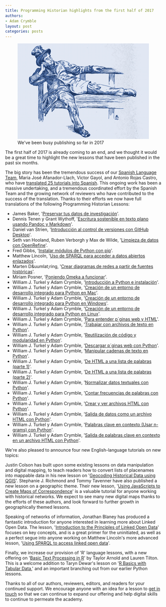 ```yaml
---
title: Programming Historian highlights from the first half of 2017
authors: 
- Adam Crymble
layout: post
categories: posts 
---
```



<p><figure><img src="../images/roundup2017a/roundup2017a.png" alt=""/><figcaption>
    We've been busy publishing so far in 2017</figcaption></figure></p>

The first half of 2017 is already coming to an end, and we thought it would be a great time to highlight the new lessons that have been published in the past six months.

The big story has been the tremendous success of our [Spanish Language Team](http://programminghistorian.org/posts/announcing-new-team-spanish-language-editors), Maria Jos&eacute; Afanador-Llach, Victor Gayol, and Antonio Rojas Castro, who have [translated 25 tutorials into Spanish](http://programminghistorian.org/es/lecciones/). This ongoing work has been a massive undertaking, and a tremendous coordinated effort by the Spanish Team and the growing network of reviewers who have contributed to the success of the translation. Thanks to their efforts we now have full translations of the following Programming Historian Lessons:

* James Baker, '[Preservar tus datos de investigaci&oacute;n](http://programminghistorian.org/es/lecciones/preservar-datos-de-investigacion)'.
* Dennis Tenen y Grant Wythoff, '[Escritura sostenible en texto plano usando Pandoc y Markdown](http://programminghistorian.org/es/lecciones/escritura-sostenible-usando-pandoc-y-markdown)'.
* Daniel van Strien, '[Introducci&oacute;n al control de versiones con GitHub Desktop](http://programminghistorian.org/es/lecciones/introduccion-control-versiones-github-desktop)'.
* Seth van Hooland, Ruben Verborgh y Max de Wilde, '[Limpieza de datos con OpenRefine](http://programminghistorian.org/es/lecciones/limpieza-de-datos-con-OpenRefine)'.
* Fred Gibbs, '[Instalar m&oacute;dulos de Python con pip](http://programminghistorian.org/es/lecciones/instalar-modulos-python-pip)'.
* Matthew Lincoln, '[Uso de SPARQL para acceder a datos abiertos enlazados](http://programminghistorian.org/es/lecciones/sparql-datos-abiertos-enlazados)'.
* Marten D&uumlat;ring, '[Crear diagramas de redes a partir de fuentes hist&oacute;ricas](http://programminghistorian.org/es/lecciones/creando-diagramas-de-redes-desde-fuentes-historicas)'.
* Miriam Posner, '[Poniendo Omeka a funcionar](http://programminghistorian.org/es/lecciones/poniendo-omeka-a-funcionar)'.
* William J. Turkel y Adam Crymble, '[Introducci&oacute;n a Python e instalaci&oacute;n](http://programminghistorian.org/es/lecciones/introduccion-e-instalacion)'.
* William J. Turkel y Adam Crymble, '[Creaci&oacute;n de un entorno de desarrollo integrado para Python en Mac](http://programminghistorian.org/es/lecciones/instalacion-mac)'.
* William J. Turkel y Adam Crymble, '[Creaci&oacute;n de un entorno de desarrollo integrado para Python en Windows](http://programminghistorian.org/es/lecciones/instalacion-windows)'.
* William J. Turkel y Adam Crymble, '[Creaci&oacute;n de un entorno de desarrollo integrado para Python en Linux](http://programminghistorian.org/es/lecciones/instalacion-linux)'.
* William J. Turkel y Adam Crymble, '[Para entender p&acute;ginas web y HTML](http://programminghistorian.org/es/lecciones/ver-archivos-html)'.
* William J. Turkel y Adam Crymble, '[Trabajar con archivos de texto en Python](http://programminghistorian.org/es/lecciones/trabajar-con-archivos-de-texto)'.
* William J. Turkel y Adam Crymble, '[Reutilizaci&oacute;n de c&oacute;digo y modularidad en Python](http://programminghistorian.org/es/lecciones/reutilizacion-de-codigo-y-modularidad)'.
* William J. Turkel y Adam Crymble, '[Descargar p&acute;ginas web con Python](http://programminghistorian.org/es/lecciones/trabajar-con-paginas-web)'.
* William J. Turkel y Adam Crymble, '[Manipular cadenas de texto en Python](http://programminghistorian.org/es/lecciones/manipular-cadenas-de-caracteres-en-python)'.
* William J. Turkel y Adam Crymble, '[De HTML a una lista de palabras (parte 1)](http://programminghistorian.org/es/lecciones/de-html-a-lista-de-palabras-1)'.
* William J. Turkel y Adam Crymble, '[De HTML a una lista de palabras (parte 2)](http://programminghistorian.org/es/lecciones/de-html-a-lista-de-palabras-2)'.
* William J. Turkel y Adam Crymble, '[Normalizar datos textuales con Python](http://programminghistorian.org/es/lecciones/normalizar-datos)'.
* William J. Turkel y Adam Crymble, '[Contar frecuencias de palabras con Python](http://programminghistorian.org/es/lecciones/contar-frecuencias)'.
* William J. Turkel y Adam Crymble, '[Crear y ver archivos HTML con Python](http://programminghistorian.org/es/lecciones/crear-y-ver-archivos-html-con-python)'.
* William J. Turkel y Adam Crymble, '[Salida de datos como un archivo HTML con Python](http://programminghistorian.org/es/lecciones/salida-de-datos-como-archivo-html)'.
* William J. Turkel y Adam Crymble, '[Palabras clave en contexto (Usar n-grams) con Python](http://programminghistorian.org/es/lecciones/palabras-clave-en-contexto-n-grams)'.
* William J. Turkel y Adam Crymble, '[Salida de palabras clave en contexto en un archivo HTML con Python](http://programminghistorian.org/es/lecciones/salida-palabras-clave-contexto-ngrams)'.

We're also pleased to announce four new English-language tutorials on new topics:

Justin Colson has built upon some existing lessons on data manipulation and digital mapping, to teach readers how to convert lists of placenames into mappable data in his new lesson on '[Geocoding Historical Data using QGIS](http://programminghistorian.org/lessons/geocoding-qgis)'. Stephanie J. Richmond and Tommy Tavenner have also published a new lesson on a geographic theme. Their new lesson, '[Using JavaScripts to Create Maps of Correspondence](http://programminghistorian.org/lessons/using-javascript-to-create-maps)' is a valuable tutorial for anyone working with historical networks. We expect to see many new digital maps thanks to the efforts of these authors, and look forward to further growth in geographically themed lessons.

Speaking of networks of information, Jonathan Blaney has produced a fantastic introduction for anyone interested in learning more about Linked Open Data. The lesson, '[Introduction to the Principles of Linked Open Data](http://programminghistorian.org/lessons/intro-to-linked-data)' focuses on key concepts, and is a great primer for the uninitiated, as well as a perfect segue into anyone working on Matthew Lincoln's more advanced lesson, '[Using SPARQL to access linked open data](http://programminghistorian.org/lessons/graph-databases-and-SPARQL)'.

Finally, we increase our provision of 'R' language lessons, with a new offering on '[Basic Text Processing in R](http://programminghistorian.org/lessons/basic-text-processing-in-r)' by Taylor Arnold and Lauren Tilton. This is a welcome addition to Taryn Dewar's lesson on '[R Basics with Tabular Data](http://programminghistorian.org/lessons/r-basics-with-tabular-data),' and an important branching out from our earlier Python lessons.

Thanks to all of our authors, reviewers, editors, and readers for your continued support. We encourage anyone with an idea for a lesson to [get in touch](http://programminghistorian.org/new-lesson-workflow) so that we can continue to expand our offering and help digital skills to continue to permeate the academy.
